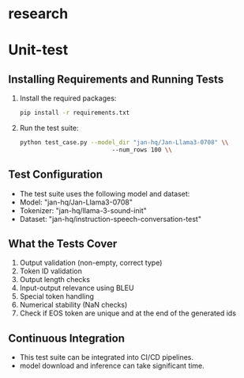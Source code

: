 # research
# Unit-test 
## Installing Requirements and Running Tests
1. Install the required packages:
    ```bash
    pip install -r requirements.txt
    ```
2. Run the test suite:
    ```bash
    python test_case.py --model_dir "jan-hq/Jan-Llama3-0708" \\
                              --num_rows 100 \\ 
    ```
## Test Configuration

- The test suite uses the following model and dataset:
- Model: "jan-hq/Jan-Llama3-0708"
- Tokenizer: "jan-hq/llama-3-sound-init"
- Dataset: "jan-hq/instruction-speech-conversation-test"

## What the Tests Cover

1. Output validation (non-empty, correct type)
2. Token ID validation
3. Output length checks
4. Input-output relevance using BLEU
5. Special token handling
6. Numerical stability (NaN checks)
7. Check if EOS token are unique and at the end of the generated ids

## Continuous Integration

- This test suite can be integrated into CI/CD pipelines.
- model download and inference can take significant time.